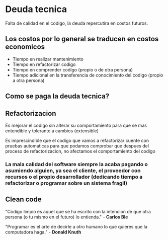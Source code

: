 # Deuda tecnica

Falta de calidad en el codigo, la deuda repercutira en costos futuros.

## Los costos por lo general se traducen en costos economicos

- Tiempo en realizar mantenimiento
- Tiempo en refactorizar codigo
- Tiempo en comprender codigo (propio o de otra persona)
- Tiempo adicional en la transferencia de conocimiento del codigo (propio a otra persona)

## Como se paga la deuda tecnica?

## Refactorizacion

Es mejorar el codigo sin alterar su comportamiento para que se mas entendible y tolerante a cambios (extensible)

Es imprescindible que el codigo que vamos a refactorizar cuente con pruebas automaticas para que podamos comprobar que despues del proceso de refactorizacion, no afectamos el comportamiento del codigo

### La mala calidad del software siempre la acaba pagando o asumiendo alguien, ya sea el cliente, el proveedor con recursos o el propio desarrollador (dedicando tiempo a refactorizar o programar sobre un sistema fragil)

## Clean code

"Codigo limpio es aquel que se ha escrito con la intencion de que otra persona (o tu mismo en el futuro) lo entienda." - **Carlos Ble**

"Programar es el arte de decirle a otro humano lo que quieres que la computadora haga." - **Donald Knuth**
